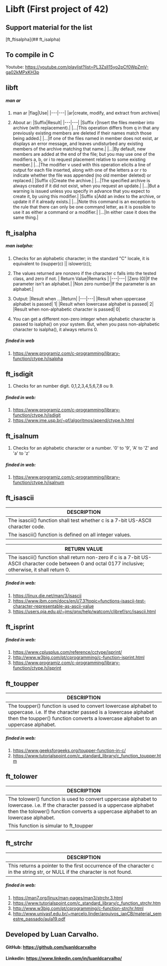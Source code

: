 # Libft (First project of 42)
## Support material for the list

[ft_ftisalpha](## ft_isalpha)

## To compile in C
Youtube: https://youtube.com/playlist?list=PL3ZslI15yo2pCf0WpZmV-ga02kMPxKH3p

## libft
##### man ar
1. man ar
	|flag|Use|
	|---|---|
	|ar|create, modify, and extract from archives|

1. About ar:
	|Suffix|Result|
	|---|---|
	|Suffix r|Insert the files member into archive (with replacement).|
	|...|This operation differs from q in that any previously existing members are deleted if their names match those being added.|
	|...|If one of the files named in member does not exist, ar displays an error message, and leaves undisturbed any existing members of the archive matching that name.|
	|...|By default, new members are added at the end of the file; but you may use one of the modifiers a, b, or i to request placement relative to some existing member.|
	|...|The modifier v used with this operation elicits a line of output for each file inserted, along with one of the letters a or r to indicate whether the file was appended (no old member deleted) or replaced.|
	|Suffix c|Create the archive.|
	|...|The specified archive is always created if it did not exist, when you request an update.|
	|...|But a warning is issued unless you specify in advance that you expect to create it, by using this modifier.|
	|Suffix s|Add an index to the archive, or update it if it already exists.|
	|...|Note this command is an exception to the rule that there can only be one command letter, as it is possible to use it as either a command or a modifier.|
	|...|In either case it does the same thing.|

## ft_isalpha
##### man isalpha:
1.	Checks for an alphabetic character; in the standard "C" locale, it is equivalent to (isupper(c) || islower(c));
1.	The values returned are nonzero if the character c falls into the tested class, and zero if not.
	| Return Value|Remarks |
	|---|---|
	|Zero (0)|If the parameter isn't an alphabet.|
	|Non zero number|If the parameter is an alphabet.|
1.	Output:
	|Result when ...|Return|
	|---|---|
	|Result when uppercase alphabet is passed| 1|
	|Result when lowercase alphabet is passed| 2|
	|Result when non-alphabetic character is passed| 0|

1.	You can get a different non-zero integer when alphabetic character is passed to isalpha() on your system. But, when you pass non-alphabetic character to isalpha(), it always returns 0.

##### finded in web
1. https://www.programiz.com/c-programming/library-function/ctype.h/isalpha

## ft_isdigit
1. Checks for an number digit. 0,1,2,3,4,5,6,7,8 ou 9.
##### finded in web:
1. https://www.programiz.com/c-programming/library-function/ctype.h/isdigit
2. https://www.ime.usp.br/~pf/algoritmos/apend/ctype.h.html

## ft_isalnum
1. Checks for an alphabetic character or a number. '0' to '9', 'A' to 'Z' and 'a' to 'z'
##### finded in web:
1. https://www.programiz.com/c-programming/library-function/ctype.h/isalnum

## ft_isascii

|DESCRIPTION|
|---|
|The isascii() function shall test whether c is a 7-bit US-ASCII character code.|
|The isascii() function is defined on all integer values.|

|RETURN VALUE|
|---|
|The isascii() function shall return non-zero if c is a 7-bit US-ASCII character code between 0 and octal 0177 inclusive; otherwise, it shall return 0.|

##### finded in web:
1. https://linux.die.net/man/3/isascii
1. https://www.ibm.com/docs/en/i/7.3?topic=functions-isascii-test-character-representable-as-ascii-value
1. https://users.pja.edu.pl/~jms/qnx/help/watcom/clibref/src/isascii.html

## ft_isprint

##### finded in web:
1. https://www.cplusplus.com/reference/cctype/isprint/
1. http://www.w3big.com/pt/cprogramming/c-function-isprint.html
1. https://www.programiz.com/c-programming/library-function/ctype.h/isprint

## ft_toupper

|DESCRIPTION|
|---|
|The toupper() function is used to convert lowercase alphabet to uppercase. i.e. If the character passed is a lowercase alphabet then the toupper() function converts a lowercase alphabet to an uppercase alphabet.|

##### finded in web:
1. https://www.geeksforgeeks.org/toupper-function-in-c/
1. https://www.tutorialspoint.com/c_standard_library/c_function_toupper.htm

## ft_tolower

|DESCRIPTION|
|---|
|The tolower() function is used to convert uppercase alphabet to lowercase. i.e. If the character passed is a uppercase alphabet then the tolower() function converts a uppercase alphabet to an lowercase alphabet.|
|This function is simular to ft_toupper|

## ft_strchr

|DESCRIPTION|
|---|
|This returns a pointer to the first occurrence of the character c in the string str, or NULL if the character is not found.|

##### finded in web:
1. https://man7.org/linux/man-pages/man3/strchr.3.html
1. https://www.tutorialspoint.com/c_standard_library/c_function_strchr.htm
1. http://www.w3big.com/pt/cprogramming/c-function-strchr.html
1. http://www.univasf.edu.br/~marcelo.linder/arquivos_iapCB/material_semestre_passado/aula19.pdf


## Developed by Luan Carvalho.
#### GitHub: https://github.com/luanldcarvalho
#### Linkedin: https://www.linkedin.com/in/luanldcarvalho/

